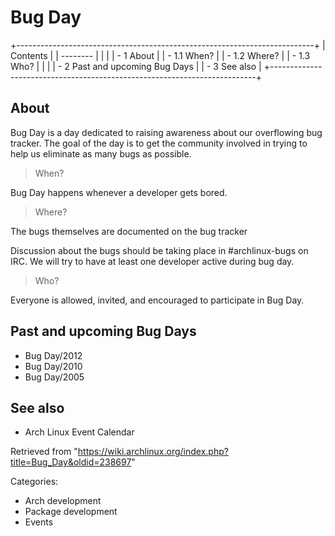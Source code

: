 Bug Day
=======

+--------------------------------------------------------------------------+
| Contents                                                                 |
| --------                                                                 |
|                                                                          |
| -   1 About                                                              |
|     -   1.1 When?                                                        |
|     -   1.2 Where?                                                       |
|     -   1.3 Who?                                                         |
|                                                                          |
| -   2 Past and upcoming Bug Days                                         |
| -   3 See also                                                           |
+--------------------------------------------------------------------------+

About
-----

Bug Day is a day dedicated to raising awareness about our overflowing
bug tracker. The goal of the day is to get the community involved in
trying to help us eliminate as many bugs as possible.

> When?

Bug Day happens whenever a developer gets bored.

> Where?

The bugs themselves are documented on the bug tracker

Discussion about the bugs should be taking place in #archlinux-bugs on
IRC. We will try to have at least one developer active during bug day.

> Who?

Everyone is allowed, invited, and encouraged to participate in Bug Day.

Past and upcoming Bug Days
--------------------------

-   Bug Day/2012
-   Bug Day/2010
-   Bug Day/2005

See also
--------

-   Arch Linux Event Calendar

Retrieved from
"https://wiki.archlinux.org/index.php?title=Bug_Day&oldid=238697"

Categories:

-   Arch development
-   Package development
-   Events
